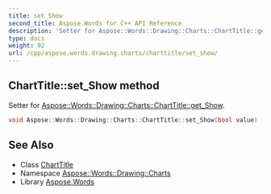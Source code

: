 ```yaml
---
title: set_Show
second_title: Aspose.Words for C++ API Reference
description: 'Setter for Aspose::Words::Drawing::Charts::ChartTitle::get_Show.'
type: docs
weight: 92
url: /cpp/aspose.words.drawing.charts/charttitle/set_show/
---
```

## ChartTitle::set_Show method


Setter for [Aspose::Words::Drawing::Charts::ChartTitle::get_Show](../get_show/).

```cpp
void Aspose::Words::Drawing::Charts::ChartTitle::set_Show(bool value)
```

## See Also

* Class [ChartTitle](../)
* Namespace [Aspose::Words::Drawing::Charts](../../)
* Library [Aspose.Words](../../../)
